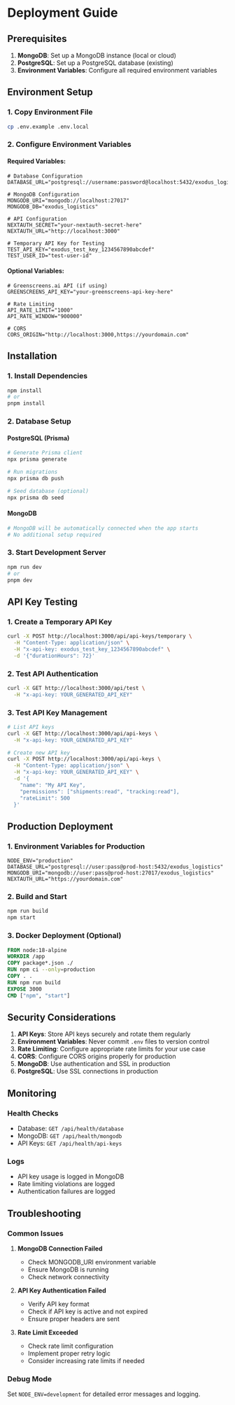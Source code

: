 # Deployment Guide

## Prerequisites

1. **MongoDB**: Set up a MongoDB instance (local or cloud)
2. **PostgreSQL**: Set up a PostgreSQL database (existing)
3. **Environment Variables**: Configure all required environment variables

## Environment Setup

### 1. Copy Environment File
```bash
cp .env.example .env.local
```

### 2. Configure Environment Variables

#### Required Variables:
```env
# Database Configuration
DATABASE_URL="postgresql://username:password@localhost:5432/exodus_logistics"

# MongoDB Configuration
MONGODB_URI="mongodb://localhost:27017"
MONGODB_DB="exodus_logistics"

# API Configuration
NEXTAUTH_SECRET="your-nextauth-secret-here"
NEXTAUTH_URL="http://localhost:3000"

# Temporary API Key for Testing
TEST_API_KEY="exodus_test_key_1234567890abcdef"
TEST_USER_ID="test-user-id"
```

#### Optional Variables:
```env
# Greenscreens.ai API (if using)
GREENSCREENS_API_KEY="your-greenscreens-api-key-here"

# Rate Limiting
API_RATE_LIMIT="1000"
API_RATE_WINDOW="900000"

# CORS
CORS_ORIGIN="http://localhost:3000,https://yourdomain.com"
```

## Installation

### 1. Install Dependencies
```bash
npm install
# or
pnpm install
```

### 2. Database Setup

#### PostgreSQL (Prisma)
```bash
# Generate Prisma client
npx prisma generate

# Run migrations
npx prisma db push

# Seed database (optional)
npx prisma db seed
```

#### MongoDB
```bash
# MongoDB will be automatically connected when the app starts
# No additional setup required
```

### 3. Start Development Server
```bash
npm run dev
# or
pnpm dev
```

## API Key Testing

### 1. Create a Temporary API Key
```bash
curl -X POST http://localhost:3000/api/api-keys/temporary \
  -H "Content-Type: application/json" \
  -H "x-api-key: exodus_test_key_1234567890abcdef" \
  -d '{"durationHours": 72}'
```

### 2. Test API Authentication
```bash
curl -X GET http://localhost:3000/api/test \
  -H "x-api-key: YOUR_GENERATED_API_KEY"
```

### 3. Test API Key Management
```bash
# List API keys
curl -X GET http://localhost:3000/api/api-keys \
  -H "x-api-key: YOUR_GENERATED_API_KEY"

# Create new API key
curl -X POST http://localhost:3000/api/api-keys \
  -H "Content-Type: application/json" \
  -H "x-api-key: YOUR_GENERATED_API_KEY" \
  -d '{
    "name": "My API Key",
    "permissions": ["shipments:read", "tracking:read"],
    "rateLimit": 500
  }'
```

## Production Deployment

### 1. Environment Variables for Production
```env
NODE_ENV="production"
DATABASE_URL="postgresql://user:pass@prod-host:5432/exodus_logistics"
MONGODB_URI="mongodb://user:pass@prod-host:27017/exodus_logistics"
NEXTAUTH_URL="https://yourdomain.com"
```

### 2. Build and Start
```bash
npm run build
npm start
```

### 3. Docker Deployment (Optional)
```dockerfile
FROM node:18-alpine
WORKDIR /app
COPY package*.json ./
RUN npm ci --only=production
COPY . .
RUN npm run build
EXPOSE 3000
CMD ["npm", "start"]
```

## Security Considerations

1. **API Keys**: Store API keys securely and rotate them regularly
2. **Environment Variables**: Never commit `.env` files to version control
3. **Rate Limiting**: Configure appropriate rate limits for your use case
4. **CORS**: Configure CORS origins properly for production
5. **MongoDB**: Use authentication and SSL in production
6. **PostgreSQL**: Use SSL connections in production

## Monitoring

### Health Checks
- Database: `GET /api/health/database`
- MongoDB: `GET /api/health/mongodb`
- API Keys: `GET /api/health/api-keys`

### Logs
- API key usage is logged in MongoDB
- Rate limiting violations are logged
- Authentication failures are logged

## Troubleshooting

### Common Issues

1. **MongoDB Connection Failed**
   - Check MONGODB_URI environment variable
   - Ensure MongoDB is running
   - Check network connectivity

2. **API Key Authentication Failed**
   - Verify API key format
   - Check if API key is active and not expired
   - Ensure proper headers are sent

3. **Rate Limit Exceeded**
   - Check rate limit configuration
   - Implement proper retry logic
   - Consider increasing rate limits if needed

### Debug Mode
Set `NODE_ENV=development` for detailed error messages and logging.
